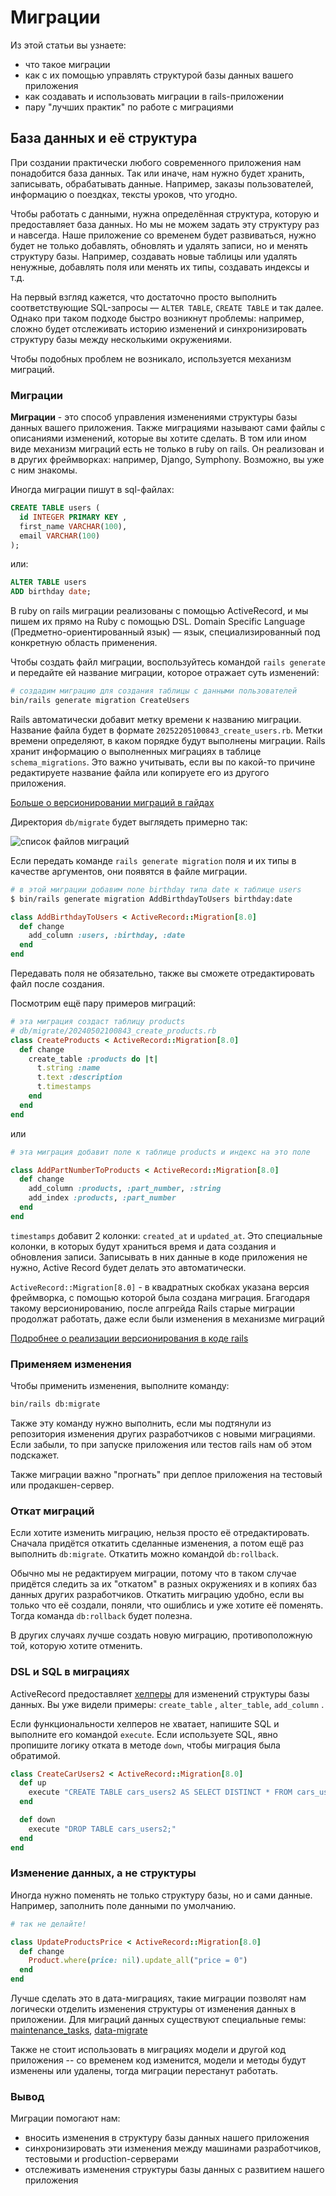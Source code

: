 # Миграции

Из этой статьи вы узнаете:
- что такое миграции
- как с их помощью управлять структурой базы данных вашего приложения
- как создавать и использовать миграции в rails-приложении
- пару "лучших практик" по работе с миграциями

## База данных и её структура

При создании практически любого современного приложения нам понадобится база данных. Так или иначе, нам нужно будет хранить, записывать, обрабатывать данные. Например, заказы пользователей, информацию о поездках, тексты уроков, что угодно.

Чтобы работать с данными, нужна определённая структура, которую и предоставляет база данных. Но мы не можем задать эту структуру раз и навсегда. Наше приложение со временем будет развиваться, нужно будет не только добавлять, обновлять и удалять записи, но и менять структуру базы. Например, создавать новые таблицы или удалять ненужные, добавлять поля или менять их типы, создавать индексы и т.д.

На первый взгляд кажется, что достаточно просто выполнить соответствующие SQL-запросы — `ALTER TABLE`, `CREATE TABLE` и так далее. Однако при таком подходе быстро возникнут проблемы: например, сложно будет отслеживать историю изменений и синхронизировать структуру базы между несколькими окружениями.

Чтобы подобных проблем не возникало, используется механизм миграций.

### Миграции

**Миграции** - это способ управления изменениями структуры базы данных вашего приложения. Также миграциями называют сами файлы с описаниями изменений, которые вы хотите сделать. В том или ином виде механизм миграций есть не только в ruby on rails. Он реализован и в других фреймворках: например, Django, Symphony. Возможно, вы уже с ним знакомы.

Иногда миграции пишут в sql-файлах:

```sql
CREATE TABLE users (
  id INTEGER PRIMARY KEY ,
  first_name VARCHAR(100),
  email VARCHAR(100)
);
```

или:

```sql
ALTER TABLE users
ADD birthday date; 
```

В ruby on rails миграции реализованы с помощью ActiveRecord, и мы пишем их прямо на Ruby с помощью DSL. Domain Specific Language (Предметно-ориентированный язык) — язык, специализированный под конкретную область применения.

Чтобы создать файл миграции, воспользуйтесь командой `rails generate` и передайте ей название миграции, которое отражает суть изменений:

```bash
# создадим миграцию для создания таблицы с данными пользователей
bin/rails generate migration CreateUsers
```

Rails автоматически добавит метку времени к названию миграции. Название файла будет в формате `20252205100843_create_users.rb`. Метки времени определяют, в каком порядке будут выполнены миграции. Rails хранит информацию о выполненных миграциях в таблице `schema_migrations`. Это важно учитывать, если вы по какой-то причине редактируете название файла или копируете его из другого приложения.   

[Больше о версионировании миграций в гайдах](https://guides.rubyonrails.org/active_record_migrations.html#rails-migration-version-control)

Директория `db/migrate` будет выглядеть примерно так:  

![список файлов миграций](./images/image.png)

Если передать команде `rails generate migration` поля и их типы в качестве аргументов, они появятся в файле миграции.

```bash
# в этой миграции добавим поле birthday типа date к таблице users
$ bin/rails generate migration AddBirthdayToUsers birthday:date
```

```ruby
class AddBirthdayToUsers < ActiveRecord::Migration[8.0]
  def change
    add_column :users, :birthday, :date
  end
end
```

Передавать поля не обязательно, также вы сможете отредактировать файл после создания.  

Посмотрим ещё пару примеров миграций:

```ruby
# эта миграция создаст таблицу products
# db/migrate/20240502100843_create_products.rb
class CreateProducts < ActiveRecord::Migration[8.0]
  def change
    create_table :products do |t|
      t.string :name
      t.text :description
      t.timestamps
    end
  end
end
```
или  

```ruby
# эта миграция добавит поле к таблице products и индекс на это поле

class AddPartNumberToProducts < ActiveRecord::Migration[8.0]
  def change
    add_column :products, :part_number, :string
    add_index :products, :part_number
  end
end
```

`timestamps` добавит 2 колонки: `created_at` и `updated_at`. Это специальные колонки, в которых будут храниться время и дата создания и обновления записи. Записывать в них данные в коде приложения не нужно, Active Record будет делать это автоматически.

`ActiveRecord::Migration[8.0]` - в квадратных скобках указана версия фреймворка,  с помощью которой была создана миграция. Бгагодаря такому версионированию, после апгрейда Rails старые миграции продолжат работать, даже если были изменения в механизме миграций

[Подробнее о реализации версионирования в коде rails](https://github.com/rails/rails/blob/65014e2379546e25407e87e5b3a056e0460361c7/activerecord/lib/active_record/migration/compatibility.rb#L16-L31)

### Применяем изменения

Чтобы применить изменения, выполните команду:

```bash
bin/rails db:migrate
```

Также эту команду нужно выполнить, если мы подтянули из репозитория изменения других разработчиков с новыми миграциями. Если забыли, то при запуске приложения или тестов rails нам об этом подскажет. 

Также миграции важно "прогнать" при деплое приложения на тестовый или продакшен-сервер.

### Откат миграций

Если хотите изменить миграцию, нельзя просто её отредактировать. Сначала придётся откатить сделанные изменения, а потом ещё раз выполнить `db:migrate`. Откатить можно командой `db:rollback`.

Обычно мы не редактируем миграции, потому что в таком случае придётся следить за их "откатом" в разных окружениях и в копиях баз данных других разработчиков. Откатить миграцию удобно, если вы только что её создали, поняли, что ошиблись и уже хотите её поменять. Тогда команда `db:rollback` будет полезна.

В других случаях лучше создать новую миграцию, противоположную той, которую хотите отменить.

### DSL и SQL в миграциях

ActiveRecord предоставляет [хелперы](https://guides.rubyonrails.org/active_record_migrations.html#updating-migrations) для изменений структуры базы данных.  Вы уже видели примеры: `create_table` , `alter_table`, `add_column` .

Если функциональности хелперов не хватает, напишите SQL и выполните его командой `execute`. Если используете SQL, явно пропишите логику отката в методе `down`, чтобы миграция была обратимой. 

```ruby
class CreateCarUsers2 < ActiveRecord::Migration[8.0]
  def up
    execute "CREATE TABLE cars_users2 AS SELECT DISTINCT * FROM cars_users;"
  end

  def down
    execute "DROP TABLE cars_users2;"
  end
end
```

### Изменение данных, а не структуры

Иногда нужно поменять не только структуру базы, но и сами данные. Например, заполнить поле данными по умолчанию.

```ruby
# так не делайте!

class UpdateProductsPrice < ActiveRecord::Migration[8.0]
  def change
    Product.where(price: nil).update_all("price = 0")
  end
end
```

Лучше сделать это в дата-миграциях, такие миграции позволят нам логически отделить изменения структуры от изменения данных в приложении.
Для миграций данных существуют специальные гемы: [maintenance_tasks](https://github.com/Shopify/maintenance_tasks), [data-migrate](https://github.com/ilyakatz/data-migrate)

Также не стоит использовать в миграциях  модели и другой код приложения -- со временем код изменится, модели и методы будут изменены или удалены, тогда миграции перестанут работать.

### Вывод

Миграции помогают нам:
- вносить изменения в структуру базы данных нашего приложения
- синхронизировать эти изменения между машинами разработчиков, тестовыми и production-серверами
- отслеживать изменения структуры базы данных с развитием нашего приложения
